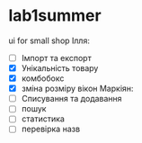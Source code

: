 # lab1summer
ui for small shop
Ілля:
- [ ] Імпорт та експорт
- [x] Унікальність товару
- [x] комбобокс
- [x] зміна розміру вікон
Маркіян:
- [ ] Списування та додавання
- [ ] пошук
- [ ] статистика
- [ ] перевірка назв
